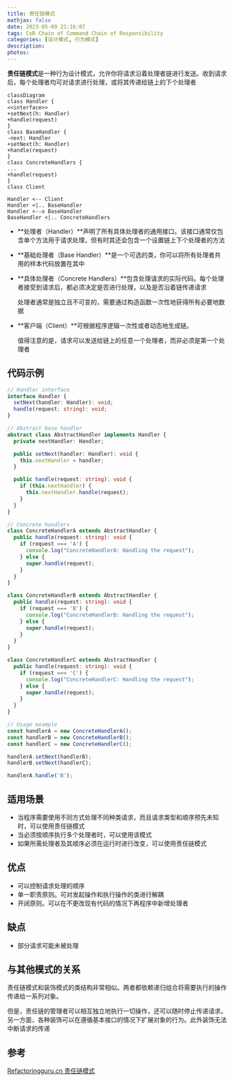 ```yaml
---
title: 责任链模式
mathjax: false
date: 2023-05-09 21:16:07
tags: CoR Chain of Command Chain of Responsibility
categories: [设计模式, 行为模式]
description:
photos:
---
```


**责任链模式**是一种行为设计模式，允许你将请求沿着处理者链进行发送。收到请求后，每个处理者均可对请求进行处理，或将其传递给链上的下个处理者

```mermaid
classDiagram
class Handler {
<<interface>>
+setNext(h: Handler)
+handle(request)
}
class BaseHandler {
-next: Handler
+setNext(h: Handler)
+handle(request)
}
class ConcreteHandlers {
...
+handle(request)
}
class Client

Handler <-- Client
Handler <|.. BaseHandler
Handler <--o BaseHandler
BaseHandler <|.. ConcreteHandlers
```

<!--more-->

- **处理者（Handler）**声明了所有具体处理者的通用接口。该接口通常仅包含单个方法用于请求处理，但有时其还会包含一个设置链上下个处理者的方法

- **基础处理者（Base Handler）**是一个可选的类，你可以将所有处理者共用的样本代码放置在其中

- **具体处理者（Concrete Handlers）**包含处理请求的实际代码。每个处理者接受到请求后，都必须决定是否进行处理，以及是否沿着链传递请求

  处理者通常是独立且不可变的，需要通过构造函数一次性地获得所有必要地数据

- **客户端（Client）**可根据程序逻辑一次性或者动态地生成链。

  值得注意的是，请求可以发送给链上的任意一个处理者，而非必须是第一个处理者

## 代码示例

```typescript
// Handler interface
interface Handler {
  setNext(handler: Handler): void;
  handle(request: string): void;
}

// Abstract base handler
abstract class AbstractHandler implements Handler {
  private nextHandler: Handler;

  public setNext(handler: Handler): void {
    this.nextHandler = handler;
  }

  public handle(request: string): void {
    if (this.nextHandler) {
      this.nextHandler.handle(request);
    }
  }
}

// Concrete handlers
class ConcreteHandlerA extends AbstractHandler {
  public handle(request: string): void {
    if (request === 'A') {
      console.log("ConcreteHandlerA: Handling the request");
    } else {
      super.handle(request);
    }
  }
}

class ConcreteHandlerB extends AbstractHandler {
  public handle(request: string): void {
    if (request === 'B') {
      console.log("ConcreteHandlerB: Handling the request");
    } else {
      super.handle(request);
    }
  }
}

class ConcreteHandlerC extends AbstractHandler {
  public handle(request: string): void {
    if (request === 'C') {
      console.log("ConcreteHandlerC: Handling the request");
    } else {
      super.handle(request);
    }
  }
}

// Usage example
const handlerA = new ConcreteHandlerA();
const handlerB = new ConcreteHandlerB();
const handlerC = new ConcreteHandlerC();

handlerA.setNext(handlerB);
handlerB.setNext(handlerC);

handlerA.handle('B');
```

## 适用场景

- 当程序需要使用不同方式处理不同种类请求，而且请求类型和顺序预先未知时，可以使用责任链模式
- 当必须按顺序执行多个处理者时，可以使用该模式
- 如果所需处理者及其顺序必须在运行时进行改变，可以使用责任链模式

## 优点

- 可以控制请求处理的顺序
- 单一职责原则。可对发起操作和执行操作的类进行解耦
- 开闭原则。可以在不更改现有代码的情况下再程序中新增处理者

## 缺点

- 部分请求可能未被处理

## 与其他模式的关系

责任链模式和装饰模式的类结构非常相似。两者都依赖递归组合将需要执行的操作传递给一系列对象。

但是，责任链的管理者可以相互独立地执行一切操作，还可以随时停止传递请求。另一方面，各种装饰可以在遵循基本接口的情况下扩展对象的行为。此外装饰无法中断请求的传递

## 参考

[Refactoringguru.cn 责任链模式](https://refactoringguru.cn/design-patterns/chain-of-responsibility)
